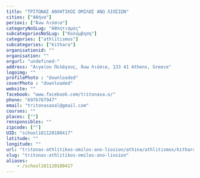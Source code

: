 ```yaml
---
title: "ΤΡΙΤΩΝΑΣ ΑΘΛΗΤΙΚΟΣ ΟΜΙΛΟΣ ΑΝΩ ΛΙΟΣΙΩΝ"
cities: ["Αθήνα"]
perioxi: ["Άνω Λιόσια"]
categoryNoSLug: "Αθλητισμός"
subcategoriesNoSLug: ["Κολύμβηση"]
categories: ["athlitismos"]
subcategories: ["kithara"]
organisationid: ""
organisation: ""
orgurl: "undefined-"
address: "Αιγαίου Πελάγους, Άνω Λιόσια, 133 41 Athens, Greece"
logoimg: ""
profilePhoto : "downloaded"
coverPhoto : "downloaded"
website: ""
facebook: "www.facebook.com/tritonasa.o/"
phone: "6976787947"
email: "tritonasaoal@gmail.com"
courses: ""
places: [""]
rensponsibles: ""
zipcode: [""]
UID: "school181120180417"
latitude: ""
longitude: ""
url: "tritonas-athlitikos-omilos-ano-liosion/athina/athlitismos/kithara"
slug: "tritonas-athlitikos-omilos-ano-liosion"
aliases:
    - /school181120180417
---
```





